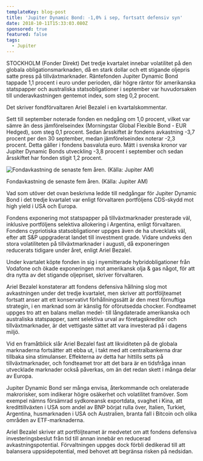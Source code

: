 ```yaml
---
templateKey: blog-post
title: 'Jupiter Dynamic Bond: -1,0% i sep, fortsatt defensiv syn'
date: 2018-10-11T15:33:03.080Z
sponsored: true
featured: false
tags:
  - Jupiter
---
```

STOCKHOLM (Fonder Direkt) Det tredje kvartalet innebar volatilitet på den globala obligationsmarknaden, då en stark dollar och ett stigande oljepris satte press på tillväxtmarknader. Räntefonden Jupiter Dynamic Bond tappade 1,1 procent i euro under perioden, där högre räntor för amerikanska statspapper och australiska statsobligationer i september var huvudorsaken till underavkastningen gentemot index, som steg 0,2 procent.

Det skriver fondförvaltaren Ariel Bezalel i en kvartalskommentar.

Sett till september noterade fonden en nedgång om 1,0 procent, vilket var sämre än dess jämförelseindex (Morningstar Global Flexible Bond - EUR Hedged), som steg 0,1 procent. Sedan årsskiftet är fondens avkastning -3,7 procent per den 30 september, medan jämförelseindex noterar -2,3 procent. Detta gäller i fondens basvaluta euro. Mätt i svenska kronor var Jupiter Dynamic Bonds utveckling -3,8 procent i september och sedan årsskiftet har fonden stigit 1,2 procent.

![Fondavkastning de senaste fem åren. (Källa: Jupiter AM)](/img/561908401.png)

<span class="image-caption">Fondavkastning de senaste fem åren. (Källa: Jupiter AM)</span>

Vad som utöver det ovan beskrivna ledde till nedgångar för Jupiter Dynamic Bond i det tredje kvartalet var enligt förvaltaren portföljens CDS-skydd mot high yield i USA och Europa. 

Fondens exponering mot statspapper på tillväxtmarknader presterade väl, inklusive portföljens selektiva allokering i Argentina, enligt förvaltaren. Fondens cypriotiska statsobligationer uppges även de ha utvecklats väl, efter att S&P uppgraderat landet till investment grade. Vidare undveks den stora volatiliteten på tillväxtmarknader i augusti, då exponeringen reducerats tidigare under året, enligt Ariel Bezalel.

Under kvartalet köpte fonden in sig i nyemitterade hybridobligationer från Vodafone och ökade exponeringen mot amerikansk olja & gas något, för att dra nytta av det stigande oljepriset, skriver förvaltaren.

Ariel Bezalel konstaterar att fondens defensiva hållning slog mot avkastningen under det tredje kvartalet, men skriver att portföljteamet fortsatt anser att ett konservativt förhållningssätt är den mest förnuftiga strategin, i en marknad som är känslig för oförutsedda chocker. Fondteamet uppges tro att en balans mellan medel- till långdaterade amerikanska och australiska statspapper, samt selektiva urval av företagskrediter och tillväxtmarknader, är det vettigaste sättet att vara investerad på i dagens miljö.

Vid en framåtblick slår Ariel Bezalel fast att likviditeten på de globala marknaderna fortsätter att ebba ut, i takt med att centralbankerna drar tillbaka sina stimulanser. Effekterna av detta har hittills setts på tillväxtmarknader, och fondteamet tror att det bara är en tidsfråga innan utvecklade marknader också påverkas, om än det redan skett i många delar av Europa.

Jupiter Dynamic Bond ser många envisa, återkommande och orelaterade makrorisker, som indikerar högre osäkerhet och volatilitet framöver. Som exempel nämns försämrad sydkoreansk exportdata, svaghet i Kina, att kredittillväxten i USA som andel av BNP börjat rulla över, Italien, Turkiet, Argentina, husmarknaden i USA och Australien, branta fall i Bitcoin och olika områden av ETF-marknaderna. 

Ariel Bezalel skriver att portföljteamet är medvetet om att fondens defensiva investeringsbeslut från tid till annan innebär en reducerad avkastningspotential. Förvaltningen uppges dock förbli dedikerad till att balansera uppsidepotential, med behovet att begränsa risken på nedsidan.
